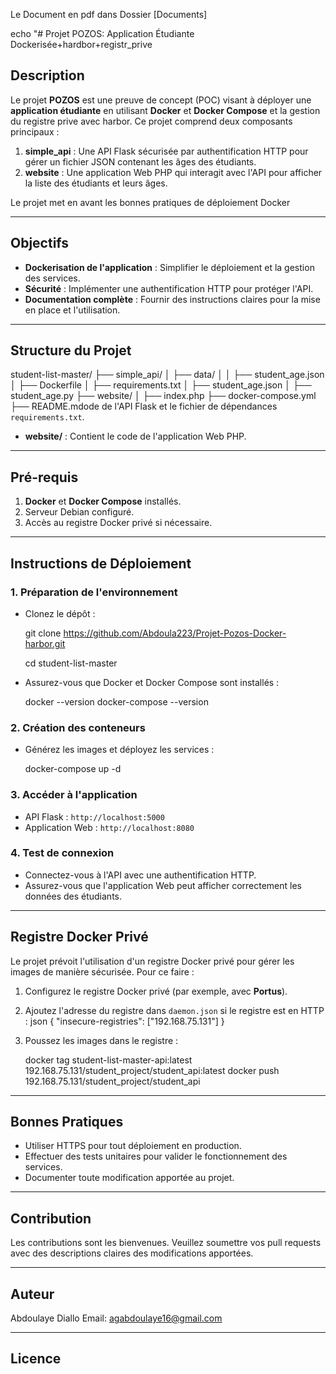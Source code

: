 Le Document en pdf dans Dossier [Documents]

echo "# Projet POZOS: Application Étudiante Dockerisée+hardbor+registr_prive

## Description
Le projet **POZOS** est une preuve de concept (POC) visant à déployer une **application étudiante** en utilisant **Docker** et **Docker Compose** et la gestion du registre prive avec harbor. Ce projet comprend deux composants principaux :

1. **simple_api** : Une API Flask sécurisée par authentification HTTP pour gérer un fichier JSON contenant les âges des étudiants.
2. **website** : Une application Web PHP qui interagit avec l'API pour afficher la liste des étudiants et leurs âges.

Le projet met en avant les bonnes pratiques de déploiement Docker 

---

## Objectifs
- **Dockerisation de l'application** : Simplifier le déploiement et la gestion des services.
- **Sécurité** : Implémenter une authentification HTTP pour protéger l'API.
- **Documentation complète** : Fournir des instructions claires pour la mise en place et l'utilisation.

---

## Structure du Projet

student-list-master/
├── simple_api/
│   ├── data/
│   │   ├── student_age.json
│   ├── Dockerfile
│   ├── requirements.txt
│   ├── student_age.json
│   ├── student_age.py
├── website/
│   ├── index.php
├── docker-compose.yml
├── README.mdode de l'API Flask et le fichier de dépendances `requirements.txt`.
- **website/** : Contient le code de l'application Web PHP.

---

## Pré-requis
1. **Docker** et **Docker Compose** installés.
2. Serveur Debian configuré.
3. Accès au registre Docker privé si nécessaire.

---

## Instructions de Déploiement

### 1. Préparation de l'environnement
- Clonez le dépôt :
  
  git clone  https://github.com/Abdoula223/Projet-Pozos-Docker-harbor.git
 
  cd student-list-master
  

- Assurez-vous que Docker et Docker Compose sont installés :
 
  docker --version
  docker-compose --version
  

### 2. Création des conteneurs
- Générez les images et déployez les services :
  
  docker-compose up -d
  

### 3. Accéder à l'application
- API Flask : `http://localhost:5000`
- Application Web : `http://localhost:8080`

### 4. Test de connexion
- Connectez-vous à l'API avec une authentification HTTP.
- Assurez-vous que l'application Web peut afficher correctement les données des étudiants.

---

## Registre Docker Privé

Le projet prévoit l'utilisation d'un registre Docker privé pour gérer les images de manière sécurisée. Pour ce faire :

1. Configurez le registre Docker privé (par exemple, avec **Portus**).
2. Ajoutez l'adresse du registre dans `daemon.json` si le registre est en HTTP :
   json
   {
     "insecure-registries": ["192.168.75.131"]
   }
   
3. Poussez les images dans le registre :
   
   docker tag student-list-master-api:latest 192.168.75.131/student_project/student_api:latest
   docker push 192.168.75.131/student_project/student_api

   

---

## Bonnes Pratiques
- Utiliser HTTPS pour tout déploiement en production.
- Effectuer des tests unitaires pour valider le fonctionnement des services.
- Documenter toute modification apportée au projet.

---

## Contribution
Les contributions sont les bienvenues. Veuillez soumettre vos pull requests avec des descriptions claires des modifications apportées.

---

## Auteur
Abdoulaye Diallo
Email: agabdoulaye16@gmail.com

---

## Licence

